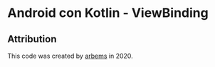 # Android con Kotlin - ViewBinding


## Attribution

This code was created by [arbems](https://github.com/arbems) in 2020.